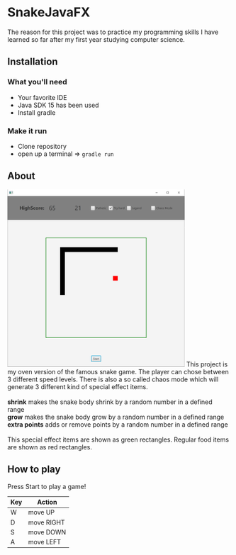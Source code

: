 # SnakeJavaFX
The reason for this project was to practice my programming skills I have learned so far after my first year studying computer science.
## Installation
### What you'll need
* Your favorite IDE
* Java SDK 15 has been used
* Install gradle
### Make it run
- Clone repository
- open up a terminal => `gradle run`
## About
<img src="Screenshot.PNG" alt="Screenshot" width="400" height="400"/>
This project is my oven version of the famous snake game.
The player can chose between 3 different speed levels.
There is also a so called chaos mode which will generate 3 different kind of special effect items.</br></br>
<strong>shrink</strong> makes the snake body shrink by a random number in a defined range</br>
<strong>grow</strong> makes the snake body grow by a random number in a defined range</br>
<strong>extra points</strong> adds or remove points by a random number in a defined range</br></br>
This special effect items are shown as green rectangles.
Regular food items are shown as red rectangles.

## How to play

Press Start to play a game!

Key  | Action
------------- | -------------
W  | move UP
D  | move RIGHT
S  | move DOWN
A  | move LEFT
